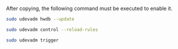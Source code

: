 After copying, the following command must be executed to enable it.

```bash
sudo udevadm hwdb --update

sudo udevadm control --reload-rules

sudo udevadm trigger
````
